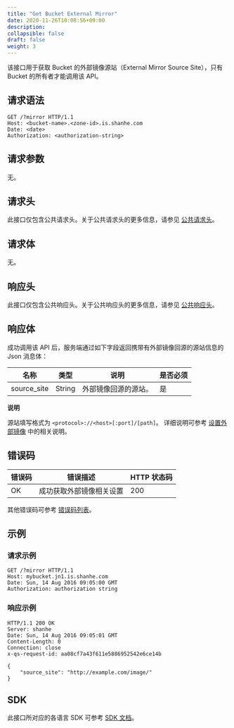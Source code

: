 ```yaml
---
title: "Get Bucket External Mirror"
date: 2020-11-26T10:08:56+09:00
description:
collapsible: false
draft: false
weight: 3
---
```


该接口用于获取 Bucket 的外部镜像源站（External Mirror Source Site），只有 Bucket 的所有者才能调用该 API。

## 请求语法

```http
GET /?mirror HTTP/1.1
Host: <bucket-name>.<zone-id>.is.shanhe.com
Date: <date>
Authorization: <authorization-string>
```

## 请求参数

无。

## 请求头

此接口仅包含公共请求头。关于公共请求头的更多信息，请参见 [公共请求头](/storage/object-storage/api/common_header/#请求头字段-request-header)。

## 请求体

无。

## 响应头

此接口仅包含公共响应头。关于公共响应头的更多信息，请参见 [公共响应头](/storage/object-storage/api/common_header/#响应头字段-response-header)。

## 响应体

成功调用该 API 后，服务端通过如下字段返回携带有外部镜像回源的源站信息的 Json 消息体：

| 名称 | 类型 | 说明 | 是否必须 |
| --- | --- | --- | --- |
| source_site | String | 外部镜像回源的源站。 | 是 |

**说明**

源站填写格式为 `<protocol>://<host>[:port]/[path]`。 详细说明可参考 [设置外部镜像](../put_external_mirror/#请求体) 中的相关说明。

## 错误码

| 错误码 | 错误描述 | HTTP 状态码 |
| --- | --- | --- |
| OK | 成功获取外部镜像相关设置 | 200 |

其他错误码可参考 [错误码列表](/storage/object-storage/api/error_code/#错误码列表)。

## 示例

### 请求示例

```http
GET /?mirror HTTP/1.1
Host: mybucket.jn1.is.shanhe.com
Date: Sun, 14 Aug 2016 09:05:00 GMT
Authorization: authorization string
```

### 响应示例

```http
HTTP/1.1 200 OK
Server: shanhe
Date: Sun, 14 Aug 2016 09:05:01 GMT
Content-Length: 0
Connection: close
x-qs-request-id: aa08cf7a43f611e5886952542e6ce14b

{
    "source_site": "http://example.com/image/"
}
```

## SDK

此接口所对应的各语言 SDK 可参考 [SDK 文档](/storage/object-storage/sdk/)。

